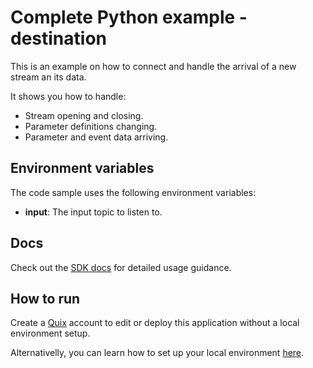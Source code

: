 # Complete Python example - destination

This is an example on how to connect and handle the arrival of a new stream an its data.

It shows you how to handle:
 - Stream opening and closing.
 - Parameter definitions changing.
 - Parameter and event data arriving.

## Environment variables

The code sample uses the following environment variables:

- **input**: The input topic to listen to.

## Docs

Check out the [SDK docs](https://quix.ai/docs/sdk/introduction.html) for detailed usage guidance.

## How to run
Create a [Quix](https://portal.platform.quix.ai/self-sign-up?xlink=github) account to edit or deploy this application without a local environment setup.

Alternativelly, you can learn how to set up your local environment [here](https://quix.ai/docs/sdk/python-setup.html).